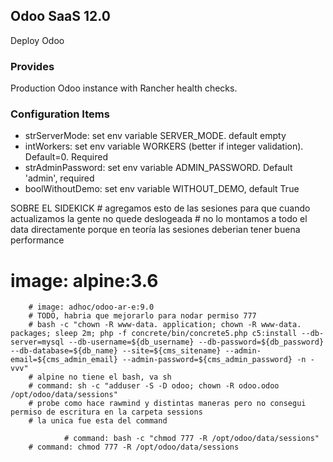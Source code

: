 ## Odoo SaaS 12.0

Deploy Odoo

### Provides

Production Odoo instance with Rancher health checks.

### Configuration Items

 * strServerMode: set env variable SERVER_MODE. default empty
 * intWorkers: set env variable WORKERS (better if integer validation). Default=0. Required
 * strAdminPassword: set env variable ADMIN_PASSWORD. Default 'admin', required
 * boolWithoutDemo: set env variable WITHOUT_DEMO, default True


SOBRE EL SIDEKICK
    # agregamos esto de las sesiones para que cuando actualizamos la gente no quede deslogeada
    # no lo montamos a todo el data directamente porque en teoría las sesiones deberian tener buena performance

# image: alpine:3.6
        # image: adhoc/odoo-ar-e:9.0
        # TODO, habria que mejorarlo para nodar permiso 777
        # bash -c "chown -R www-data. application; chown -R www-data. packages; sleep 2m; php -f concrete/bin/concrete5.php c5:install --db-server=mysql --db-username=${db_username} --db-password=${db_password} --db-database=${db_name} --site=${cms_sitename} --admin-email=${cms_admin_email} --admin-password=${cms_admin_password} -n -vvv"
        # alpine no tiene el bash, va sh
        # command: sh -c "adduser -S -D odoo; chown -R odoo.odoo /opt/odoo/data/sessions"
        # probe como hace rawmind y distintas maneras pero no consegui permiso de escritura en la carpeta sessions
        # la unica fue esta del command

                # command: bash -c "chmod 777 -R /opt/odoo/data/sessions"
        # command: chmod 777 -R /opt/odoo/data/sessions
